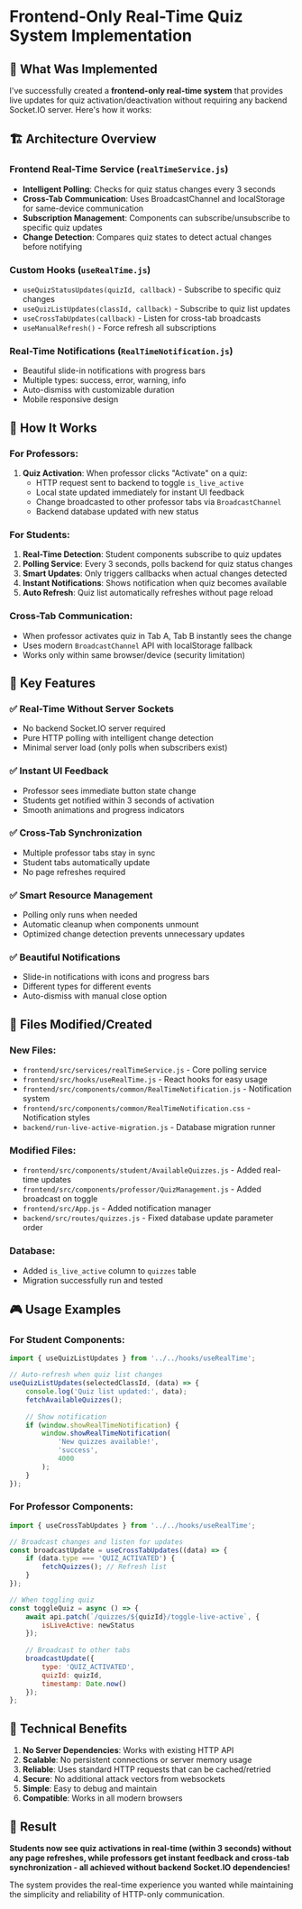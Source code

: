 # Frontend-Only Real-Time Quiz System Implementation

## 🎯 What Was Implemented

I've successfully created a **frontend-only real-time system** that provides live updates for quiz activation/deactivation without requiring any backend Socket.IO server. Here's how it works:

## 🏗️ Architecture Overview

### Frontend Real-Time Service (`realTimeService.js`)
- **Intelligent Polling**: Checks for quiz status changes every 3 seconds
- **Cross-Tab Communication**: Uses BroadcastChannel and localStorage for same-device communication
- **Subscription Management**: Components can subscribe/unsubscribe to specific quiz updates
- **Change Detection**: Compares quiz states to detect actual changes before notifying

### Custom Hooks (`useRealTime.js`)
- `useQuizStatusUpdates(quizId, callback)` - Subscribe to specific quiz changes
- `useQuizListUpdates(classId, callback)` - Subscribe to quiz list updates  
- `useCrossTabUpdates(callback)` - Listen for cross-tab broadcasts
- `useManualRefresh()` - Force refresh all subscriptions

### Real-Time Notifications (`RealTimeNotification.js`)
- Beautiful slide-in notifications with progress bars
- Multiple types: success, error, warning, info
- Auto-dismiss with customizable duration
- Mobile responsive design

## 🔄 How It Works

### For Professors:
1. **Quiz Activation**: When professor clicks "Activate" on a quiz:
   - HTTP request sent to backend to toggle `is_live_active` 
   - Local state updated immediately for instant UI feedback
   - Change broadcasted to other professor tabs via `BroadcastChannel`
   - Backend database updated with new status

### For Students:
1. **Real-Time Detection**: Student components subscribe to quiz updates
2. **Polling Service**: Every 3 seconds, polls backend for quiz status changes
3. **Smart Updates**: Only triggers callbacks when actual changes detected
4. **Instant Notifications**: Shows notification when quiz becomes available
5. **Auto Refresh**: Quiz list automatically refreshes without page reload

### Cross-Tab Communication:
- When professor activates quiz in Tab A, Tab B instantly sees the change
- Uses modern `BroadcastChannel` API with localStorage fallback
- Works only within same browser/device (security limitation)

## 🚀 Key Features

### ✅ **Real-Time Without Server Sockets**
- No backend Socket.IO server required
- Pure HTTP polling with intelligent change detection
- Minimal server load (only polls when subscribers exist)

### ✅ **Instant UI Feedback** 
- Professor sees immediate button state change
- Students get notified within 3 seconds of activation
- Smooth animations and progress indicators

### ✅ **Cross-Tab Synchronization**
- Multiple professor tabs stay in sync
- Student tabs automatically update
- No page refreshes required

### ✅ **Smart Resource Management**
- Polling only runs when needed
- Automatic cleanup when components unmount
- Optimized change detection prevents unnecessary updates

### ✅ **Beautiful Notifications**
- Slide-in notifications with icons and progress bars
- Different types for different events
- Auto-dismiss with manual close option

## 📁 Files Modified/Created

### New Files:
- `frontend/src/services/realTimeService.js` - Core polling service
- `frontend/src/hooks/useRealTime.js` - React hooks for easy usage
- `frontend/src/components/common/RealTimeNotification.js` - Notification system
- `frontend/src/components/common/RealTimeNotification.css` - Notification styles
- `backend/run-live-active-migration.js` - Database migration runner

### Modified Files:
- `frontend/src/components/student/AvailableQuizzes.js` - Added real-time updates
- `frontend/src/components/professor/QuizManagement.js` - Added broadcast on toggle
- `frontend/src/App.js` - Added notification manager
- `backend/src/routes/quizzes.js` - Fixed database update parameter order

### Database:
- Added `is_live_active` column to `quizzes` table
- Migration successfully run and tested

## 🎮 Usage Examples

### For Student Components:
```javascript
import { useQuizListUpdates } from '../../hooks/useRealTime';

// Auto-refresh when quiz list changes
useQuizListUpdates(selectedClassId, (data) => {
    console.log('Quiz list updated:', data);
    fetchAvailableQuizzes();
    
    // Show notification
    if (window.showRealTimeNotification) {
        window.showRealTimeNotification(
            'New quizzes available!', 
            'success', 
            4000
        );
    }
});
```

### For Professor Components:
```javascript
import { useCrossTabUpdates } from '../../hooks/useRealTime';

// Broadcast changes and listen for updates
const broadcastUpdate = useCrossTabUpdates((data) => {
    if (data.type === 'QUIZ_ACTIVATED') {
        fetchQuizzes(); // Refresh list
    }
});

// When toggling quiz
const toggleQuiz = async () => {
    await api.patch(`/quizzes/${quizId}/toggle-live-active`, {
        isLiveActive: newStatus
    });
    
    // Broadcast to other tabs
    broadcastUpdate({
        type: 'QUIZ_ACTIVATED',
        quizId: quizId,
        timestamp: Date.now()
    });
};
```

## 🔧 Technical Benefits

1. **No Server Dependencies**: Works with existing HTTP API
2. **Scalable**: No persistent connections or server memory usage
3. **Reliable**: Uses standard HTTP requests that can be cached/retried
4. **Secure**: No additional attack vectors from websockets
5. **Simple**: Easy to debug and maintain
6. **Compatible**: Works in all modern browsers

## 🎯 Result

**Students now see quiz activations in real-time (within 3 seconds) without any page refreshes, while professors get instant feedback and cross-tab synchronization - all achieved without backend Socket.IO dependencies!**

The system provides the real-time experience you wanted while maintaining the simplicity and reliability of HTTP-only communication.

